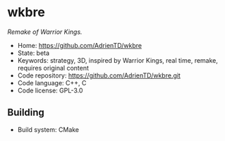 # wkbre

_Remake of Warrior Kings._

- Home: https://github.com/AdrienTD/wkbre
- State: beta
- Keywords: strategy, 3D, inspired by Warrior Kings, real time, remake, requires original content
- Code repository: https://github.com/AdrienTD/wkbre.git
- Code language: C++, C
- Code license: GPL-3.0

## Building

- Build system: CMake
